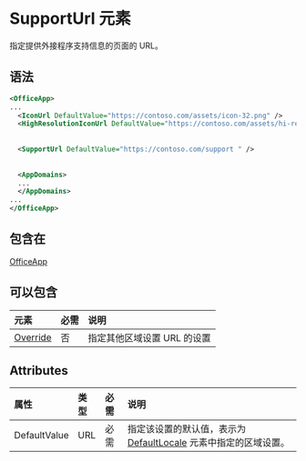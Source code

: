 # <a name="supporturl-element"></a>SupportUrl 元素

指定提供外接程序支持信息的页面的 URL。

## <a name="syntax"></a>语法

```XML
<OfficeApp>
...
  <IconUrl DefaultValue="https://contoso.com/assets/icon-32.png" />
  <HighResolutionIconUrl DefaultValue="https://contoso.com/assets/hi-res-icon.png"/>
  
  
  <SupportUrl DefaultValue="https://contoso.com/support " />
  
  
  <AppDomains>
  ...
  </AppDomains>
...
</OfficeApp>
```

## <a name="contained-in"></a>包含在

[OfficeApp](officeapp.md)

## <a name="can-contain"></a>可以包含

|  元素 | 必需 | 说明  |
|:-----|:-----|:-----|
|  [Override](override.md)   | 否 | 指定其他区域设置 URL 的设置 |

## <a name="attributes"></a>Attributes

|**属性**|**类型**|**必需**|**说明**|
|:-----|:-----|:-----|:-----|
|DefaultValue|URL|必需|指定该设置的默认值，表示为 [DefaultLocale](defaultlocale.md) 元素中指定的区域设置。|
